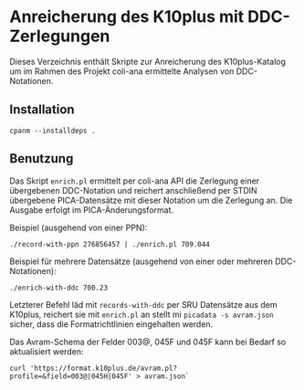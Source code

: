 # Anreicherung des K10plus mit DDC-Zerlegungen

Dieses Verzeichnis enthält Skripte zur Anreicherung des K10plus-Katalog um im Rahmen des Projekt coli-ana ermittelte Analysen von DDC-Notationen.

## Installation

    cpanm --installdeps .

## Benutzung

Das Skript `enrich.pl` ermittelt per coli-ana API die Zerlegung einer übergebenen DDC-Notation und reichert anschließend per STDIN übergebene PICA-Datensätze mit dieser Notation um die Zerlegung an. Die Ausgabe erfolgt im PICA-Änderungsformat.

Beispiel (ausgehend von einer PPN):

    ./record-with-ppn 276856457 | ./enrich.pl 709.044

Beispiel für mehrere Datensätze (ausgehend von einer oder mehreren DDC-Notationen):

    ./enrich-with-ddc 700.23

Letzterer Befehl läd mit `records-with-ddc` per SRU Datensätze aus dem K10plus, reichert sie mit `enrich.pl` an stellt mi `picadata -s avram.json` sicher, dass die Formatrichtlinien eingehalten werden.

Das Avram-Schema der Felder 003@, 045F und 045F kann bei Bedarf so aktualisiert werden:

    curl 'https://format.k10plus.de/avram.pl?profile=&field=003@|045H|045F' > avram.json`

